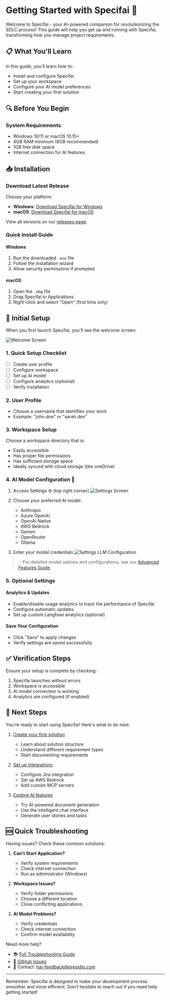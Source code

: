 # Getting Started with Specifai 🚀

Welcome to Specifai - your AI-powered companion for revolutionizing the SDLC process! This guide will help you get up and running with Specifai, transforming how you manage project requirements.

## 📋 What You'll Learn

In this guide, you'll learn how to:
- Install and configure Specifai
- Set up your workspace
- Configure your AI model preferences
- Start creating your first solution

## 🔍 Before You Begin

### System Requirements
- Windows 10/11 or macOS 10.15+
- 4GB RAM minimum (8GB recommended)
- 1GB free disk space
- Internet connection for AI features

## 📥 Installation

### Download Latest Release

Choose your platform:
- **Windows**: [Download Specifai for Windows](https://github.com/presidio-oss/specif-ai/releases/download/v2.4.0/Specif-AI-Setup-2.4.0.exe)
- **macOS**: [Download Specifai for macOS](https://github.com/presidio-oss/specif-ai/releases/download/v2.4.0/Specif-AI-2.4.0-arm64.dmg)

View all versions on our [releases page](https://github.com/presidio-oss/specif-ai/releases/tag/v2.4.0).

### Quick Install Guide

#### Windows
1. Run the downloaded `.exe` file
2. Follow the installation wizard
3. Allow security permissions if prompted

#### macOS
1. Open the `.dmg` file
2. Drag Specifai to Applications
3. Right-click and select "Open" (first time only)

## 🎯 Initial Setup

When you first launch Specifai, you'll see the welcome screen:

![Welcome Screen](assets/img/welcome-page.png)

### 1. Quick Setup Checklist

- [ ] Create user profile
- [ ] Configure workspace
- [ ] Set up AI model
- [ ] Configure analytics (optional)
- [ ] Verify installation

### 2. User Profile
- Choose a username that identifies your work
- Example: "john.doe" or "sarah.dev"

### 3. Workspace Setup

Choose a workspace directory that is:
- Easily accessible
- Has proper file permissions
- Has sufficient storage space
- Ideally synced with cloud storage (like oneDrive)

### 4. AI Model Configuration 🤖

1. Access Settings ⚙️ (top right corner)
![Settings Screen](assets/gif/specifai-settings.gif)

2. Choose your preferred AI model:
   - Anthropic
   - Azure OpenAI
   - OpenAI Native
   - AWS Bedrock
   - Gemini
   - OpenRouter
   - Ollama

3. Enter your model credentials
![Settings LLM Configuration](assets/img/settings-screen-llm-config.png)
> 💡 For detailed model options and configurations, see our [Advanced Features Guide](advanced-features.md#model-configuration).

### 5. Optional Settings

#### Analytics & Updates
- Enable/disable usage analytics to track the performance of Specifai  
- Configure automatic updates
- Set up custom Langfuse analytics (optional)

#### Save Your Configuration
- Click "Save" to apply changes
- Verify settings are saved successfully

## ✅ Verification Steps

Ensure your setup is complete by checking:
1. Specifai launches without errors
2. Workspace is accessible
3. AI model connection is working
4. Analytics are configured (if enabled)

## 🎉 Next Steps

You're ready to start using Specifai! Here's what to do next:

1. [Create your first solution](core-features.md#solution-creation-and-management)
   - Learn about solution structure
   - Understand different requirement types
   - Start documenting requirements

2. [Set up integrations](integrations-setup.md)
   - Configure Jira integration
   - Set up AWS Bedrock
   - Add custom MCP servers

3. [Explore AI features](core-features.md#ai-powered-document-generation)
   - Try AI-powered document generation
   - Use the intelligent chat interface
   - Generate user stories and tasks

## 🆘 Quick Troubleshooting

Having issues? Check these common solutions:

1. **Can't Start Application?**
   - Verify system requirements
   - Check internet connection
   - Run as administrator (Windows)

2. **Workspace Issues?**
   - Verify folder permissions
   - Choose a different location
   - Close conflicting applications

3. **AI Model Problems?**
   - Verify credentials
   - Check internet connection
   - Confirm model availability

Need more help? 
- 📚 [Full Troubleshooting Guide](troubleshooting.md)
- 🐛 [GitHub Issues](https://github.com/presidio-oss/specif-ai/issues)
- 📧 Contact: hai-feedback@presidio.com

---

Remember: Specifai is designed to make your development process smoother and more efficient. Don't hesitate to reach out if you need help getting started!
